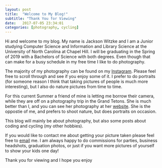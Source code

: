 ```yaml
---
layout: post
title:  "Welcome to My Blog!"
subtitle: "Thank You for Viewing"
date:   2017-07-05 23:34:01
categories: [photography, cycling]
---
```

Hi and welcome to my blog. My name is Jackson Witzke and I am a Junior studying Computer Science and Information and Library Science at the University of North Carolina at Chapel Hill. I will be graduating in the Spring of 2019 with a Bachelors of Science with both degrees. Even though that can make for a busy schedule in my free time I like to do photography.

The majority of my photography can be found on my [Instagram][instagram]. Please feel free to scroll through and see if you enjoy some of it. I prefer to do portraits (for someone reason I think that taking pictures of people is much more interesting), but I also do nature pictures from time to time. 

For this current Summer a friend of mine is letting me borrow their camera, while they are off on a photography trip in the Grand Tetons. She is much better than I, and you can see her photography at her [website][afp]. She is the oppostie of me, and prefers to shoot nature, but does portraits on occasion. 

This blog will mainly be about photography, but also some posts about coding and cycling (my other hobbies).

If you would like to contact me about getting your picture taken please feel free to [email](mailto:jawitzke14@gmail.com) me. I am always happy to do commissions for parties, business headshots, graduation photos, or just if you want more pictures of yourself to show your kids one day!


Thank you for viewing and I hope you enjoy

[instagram]:   https://www.instagram.com/jacksonwitzke/
[afp]:         http://www.alexisfairbanksphotography.com/
